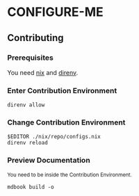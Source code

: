 # CONFIGURE-ME

<!-- Remove when done

## Adapt this template

See where to change things:

```console
grep -r --include=\*.nix 'CONFIGURE-ME' .
```

## Generate `flake.lock` file

```console
nix flake lock
```
-->

## Contributing

### Prerequisites

You need [nix](https://nixos.org/download.html) and [direnv](https://direnv.net/).

### Enter Contribution Environment

```console
direnv allow
```

### Change Contribution Environment

```console
$EDITOR ./nix/repo/configs.nix
direnv reload
```

### Preview Documentation

<sub>You need to be inside the Contribution Environment.</sub>

```console
mdbook build -o
```
